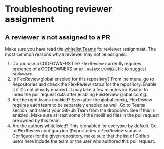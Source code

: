 # Troubleshooting reviewer assignment

## A reviewer is not assigned to a PR

Make sure you have read the [whitelist Teams](whitelist-teams-for-reviewer-assignment.md) for reviewer assignment. The most common reasons why a reviewer may not be assigned:

1. Do you use a CODEOWNERS file? FlexReview currently requires presence of a CODEOWNERS or an `.aviator/OWNERS`file to suggest reviewers.
2. Is FlexReview global enabled for this repository? From the menu, go to Repositories and check the FlexReview status for the repository. Enable it if it's not already enabled. It may take a few minutes for Aviator to index the pull request data after enabling FlexReview global config.
3. Are the right teams enabled? Even after the global config, FlexReview requires each team to be separately enabled as well. Go to Teams section, and select your GitHub Team from the dropdown. See if this is enabled. Make sure at least some of the modified files in the pull request are owned by this team.
4. Are the authors whitelisted? This is enabled for everyone by default. Go to FlexReview configuration (Repositories > FlexReview status > Configure) for the given repository, make sure that the list of GitHub users here include the team or the user who authored this pull request.
